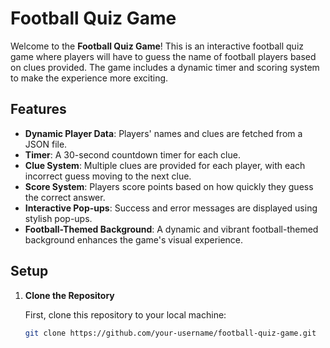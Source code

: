 # Football Quiz Game

Welcome to the **Football Quiz Game**! This is an interactive football quiz game where players will have to guess the name of football players based on clues provided. The game includes a dynamic timer and scoring system to make the experience more exciting.

## Features

- **Dynamic Player Data**: Players' names and clues are fetched from a JSON file.
- **Timer**: A 30-second countdown timer for each clue.
- **Clue System**: Multiple clues are provided for each player, with each incorrect guess moving to the next clue.
- **Score System**: Players score points based on how quickly they guess the correct answer.
- **Interactive Pop-ups**: Success and error messages are displayed using stylish pop-ups.
- **Football-Themed Background**: A dynamic and vibrant football-themed background enhances the game's visual experience.

## Setup

1. **Clone the Repository**

   First, clone this repository to your local machine:
   ```bash
   git clone https://github.com/your-username/football-quiz-game.git
